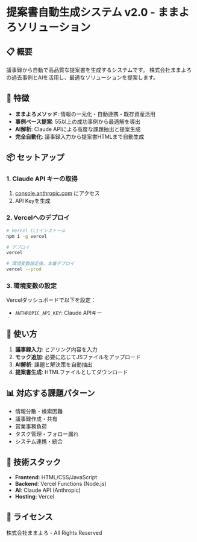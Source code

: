 # 提案書自動生成システム v2.0 - ままよろソリューション

## 📋 概要

議事録から自動で高品質な提案書を生成するシステムです。
株式会社ままよろの過去事例とAIを活用し、最適なソリューションを提案します。

## 🚀 特徴

- **ままよろメソッド**: 情報の一元化・自動連携・既存資産活用
- **事例ベース提案**: 55以上の成功事例から最適解を導出
- **AI解析**: Claude APIによる高度な課題抽出と提案生成
- **完全自動化**: 議事録入力から提案書HTMLまで自動生成

## 📦 セットアップ

### 1. Claude API キーの取得
1. [console.anthropic.com](https://console.anthropic.com/) にアクセス
2. API Keyを生成

### 2. Vercelへのデプロイ
```bash
# Vercel CLIインストール
npm i -g vercel

# デプロイ
vercel

# 環境変数設定後、本番デプロイ
vercel --prod
```

### 3. 環境変数の設定
Vercelダッシュボードで以下を設定：
- `ANTHROPIC_API_KEY`: Claude APIキー

## 🎯 使い方

1. **議事録入力**: ヒアリング内容を入力
2. **モック追加**: 必要に応じてJSファイルをアップロード
3. **AI解析**: 課題と解決策を自動抽出
4. **提案書生成**: HTMLファイルとしてダウンロード

## 📊 対応する課題パターン

- 情報分散・検索困難
- 議事録作成・共有
- 営業事務負荷
- タスク管理・フォロー漏れ
- システム連携・統合

## 🔧 技術スタック

- **Frontend**: HTML/CSS/JavaScript
- **Backend**: Vercel Functions (Node.js)
- **AI**: Claude API (Anthropic)
- **Hosting**: Vercel

## 📝 ライセンス

株式会社ままよろ - All Rights Reserved
